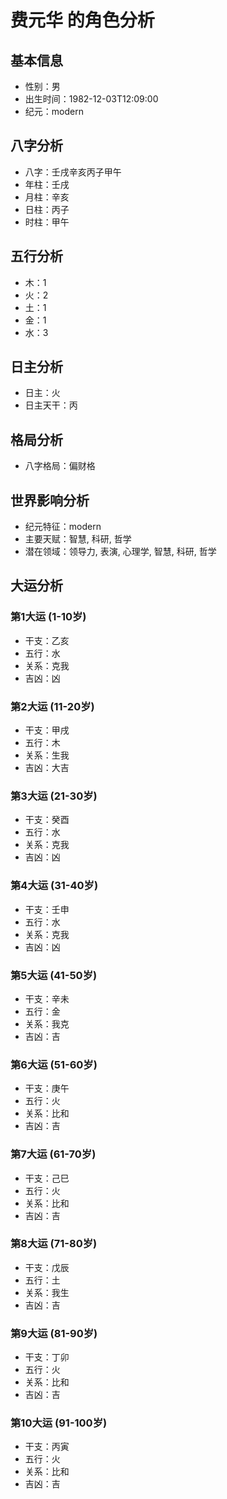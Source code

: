 # 费元华 的角色分析

## 基本信息
- 性别：男
- 出生时间：1982-12-03T12:09:00
- 纪元：modern

## 八字分析
- 八字：壬戌辛亥丙子甲午
- 年柱：壬戌
- 月柱：辛亥
- 日柱：丙子
- 时柱：甲午

## 五行分析
- 木：1
- 火：2
- 土：1
- 金：1
- 水：3

## 日主分析
- 日主：火
- 日主天干：丙

## 格局分析
- 八字格局：偏财格

## 世界影响分析
- 纪元特征：modern
- 主要天赋：智慧, 科研, 哲学
- 潜在领域：领导力, 表演, 心理学, 智慧, 科研, 哲学

## 大运分析

### 第1大运 (1-10岁)
- 干支：乙亥
- 五行：水
- 关系：克我
- 吉凶：凶

### 第2大运 (11-20岁)
- 干支：甲戌
- 五行：木
- 关系：生我
- 吉凶：大吉

### 第3大运 (21-30岁)
- 干支：癸酉
- 五行：水
- 关系：克我
- 吉凶：凶

### 第4大运 (31-40岁)
- 干支：壬申
- 五行：水
- 关系：克我
- 吉凶：凶

### 第5大运 (41-50岁)
- 干支：辛未
- 五行：金
- 关系：我克
- 吉凶：吉

### 第6大运 (51-60岁)
- 干支：庚午
- 五行：火
- 关系：比和
- 吉凶：吉

### 第7大运 (61-70岁)
- 干支：己巳
- 五行：火
- 关系：比和
- 吉凶：吉

### 第8大运 (71-80岁)
- 干支：戊辰
- 五行：土
- 关系：我生
- 吉凶：吉

### 第9大运 (81-90岁)
- 干支：丁卯
- 五行：火
- 关系：比和
- 吉凶：吉

### 第10大运 (91-100岁)
- 干支：丙寅
- 五行：火
- 关系：比和
- 吉凶：吉
